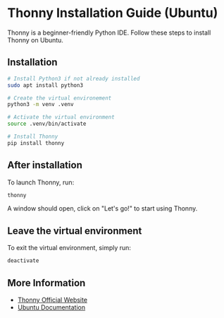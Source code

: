# Thonny Installation Guide (Ubuntu)

Thonny is a beginner-friendly Python IDE. Follow these steps to install Thonny on Ubuntu.

## Installation

```bash
# Install Python3 if not already installed
sudo apt install python3

# Create the virtual environement
python3 -m venv .venv

# Activate the virtual environment
source .venv/bin/activate

# Install Thonny
pip install thonny
```

## After installation

To launch Thonny, run:

```bash
thonny
```

A window should open, click on "Let's go!" to start using Thonny.

## Leave the virtual environment

To exit the virtual environment, simply run:

```bash
deactivate
```

## More Information

- [Thonny Official Website](https://thonny.org/)
- [Ubuntu Documentation](https://ubuntu.com/)
